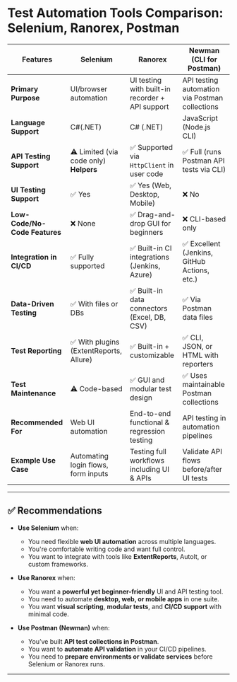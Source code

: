 # Test Automation Tools Comparison: Selenium, Ranorex, Postman

| Features                            | **Selenium**                        | **Ranorex**                               | **Newman (CLI for Postman)**             |
| ----------------------------------- | ----------------------------------------- | ----------------------------------------------- | ---------------------------------------------- |
| **Primary Purpose**           | UI/browser automation                     | UI testing with built-in recorder + API support | API testing automation via Postman collections |
| **Language Support**          | C#(.NET)                                  | C# (.NET)                                       | JavaScript (Node.js CLI)                       |
| **API Testing Support**       | ⚠️ Limited (via code only) **Helpers** | ✅ Supported via `HttpClient` in user code    | ✅ Full (runs Postman API tests via CLI)       |
| **UI Testing Support**        | ✅ Yes                                    | ✅ Yes (Web, Desktop, Mobile)                   | ❌ No                                          |
| **Low-Code/No-Code Features** | ❌ None                                   | ✅ Drag-and-drop GUI for beginners              | ❌ CLI-based only                              |
| **Integration in CI/CD**      | ✅ Fully supported                        | ✅ Built-in CI integrations (Jenkins, Azure)    | ✅ Excellent (Jenkins, GitHub Actions, etc.)   |
| **Data-Driven Testing**       | ✅ With files or DBs                      | ✅ Built-in data connectors (Excel, DB, CSV)    | ✅ Via Postman data files                      |
| **Test Reporting**            | ✅ With plugins (ExtentReports, Allure)   | ✅ Built-in + customizable                      | ✅ CLI, JSON, or HTML with reporters           |
| **Test Maintenance**          | ⚠️ Code-based                           | ✅ GUI and modular test design                  | ✅ Uses maintainable Postman collections       |
| **Recommended For**           | Web UI automation                         | End-to-end functional & regression testing      | API testing in automation pipelines            |
| **Example Use Case**          | Automating login flows, form inputs       | Testing full workflows including UI & APIs      | Validate API flows before/after UI tests       |

---

## ✅ Recommendations

- **Use Selenium** when:

  - You need flexible **web UI automation** across multiple languages.
  - You're comfortable writing code and want full control.
  - You want to integrate with tools like **ExtentReports**, AutoIt, or custom frameworks.
- **Use Ranorex** when:

  - You want a **powerful yet beginner-friendly** UI and API testing tool.
  - You need to automate **desktop, web, or mobile apps** in one suite.
  - You want **visual scripting**, **modular tests**, and **CI/CD support** with minimal code.
- **Use Postman (Newman)** when:

  - You’ve built **API test collections in Postman**.
  - You want to **automate API validation** in your CI/CD pipelines.
  - You need to **prepare environments or validate services** before Selenium or Ranorex runs.

---
